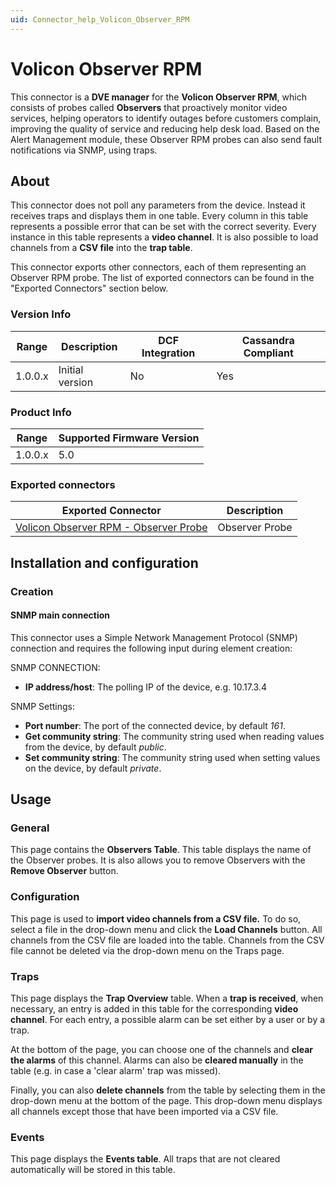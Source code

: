 ```yaml
---
uid: Connector_help_Volicon_Observer_RPM
---
```


# Volicon Observer RPM

This connector is a **DVE manager** for the **Volicon Observer RPM**, which consists of probes called **Observers** that proactively monitor video services, helping operators to identify outages before customers complain, improving the quality of service and reducing help desk load. Based on the Alert Management module, these Observer RPM probes can also send fault notifications via SNMP, using traps.

## About

This connector does not poll any parameters from the device. Instead it receives traps and displays them in one table. Every column in this table represents a possible error that can be set with the correct severity. Every instance in this table represents a **video channel**. It is also possible to load channels from a **CSV file** into the **trap table**.

This connector exports other connectors, each of them representing an Observer RPM probe. The list of exported connectors can be found in the "Exported Connectors" section below.

### Version Info

| **Range** | **Description** | **DCF Integration** | **Cassandra Compliant** |
|------------------|-----------------|---------------------|-------------------------|
| 1.0.0.x          | Initial version | No                  | Yes                     |

### Product Info

| Range | Supported Firmware Version |
|------------------|-----------------------------|
| 1.0.0.x          | 5.0                         |

### Exported connectors

| **Exported Connector**                                                                                        | **Description** |
|--------------------------------------------------------------------------------------------------------------|-----------------|
| [Volicon Observer RPM - Observer Probe](xref:Connector_help_Volicon_Observer_RPM_-_Observer_Probe) | Observer Probe  |

## Installation and configuration

### Creation

#### SNMP main connection

This connector uses a Simple Network Management Protocol (SNMP) connection and requires the following input during element creation:

SNMP CONNECTION:

- **IP address/host**: The polling IP of the device, e.g. 10.17.3.4

SNMP Settings:

- **Port number**: The port of the connected device, by default *161*.
- **Get community string**: The community string used when reading values from the device, by default *public*.
- **Set community string**: The community string used when setting values on the device, by default *private*.

## Usage

### General

This page contains the **Observers Table**. This table displays the name of the Observer probes. It is also allows you to remove Observers with the **Remove Observer** button.

### Configuration

This page is used to **import video channels from a CSV file.** To do so, select a file in the drop-down menu and click the **Load Channels** button. All channels from the CSV file are loaded into the table. Channels from the CSV file cannot be deleted via the drop-down menu on the Traps page.

### Traps

This page displays the **Trap Overview** table. When a **trap is received**, when necessary, an entry is added in this table for the corresponding **video channel**. For each entry, a possible alarm can be set either by a user or by a trap.

At the bottom of the page, you can choose one of the channels and **clear the alarms** of this channel. Alarms can also be **cleared manually** in the table (e.g. in case a 'clear alarm' trap was missed).

Finally, you can also **delete channels** from the table by selecting them in the drop-down menu at the bottom of the page. This drop-down menu displays all channels except those that have been imported via a CSV file.

### Events

This page displays the **Events table**. All traps that are not cleared automatically will be stored in this table.

